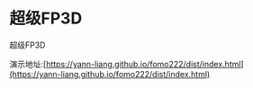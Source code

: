 # 超级FP3D
超级FP3D

演示地址:[https://yann-liang.github.io/fomo222/dist/index.html](https://yann-liang.github.io/fomo222/dist/index.html)